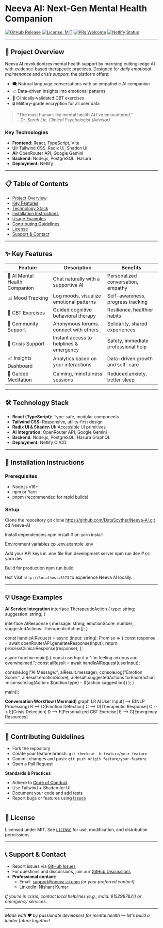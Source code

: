 
# Neeva AI: Next-Gen Mental Health Companion

[![GitHub Release](https://img.shields.io/github/v/release/DataScyther/Neeva-AI?color=4F46E5&style=for-the-badge)](https://github.com/DataScyther/Neeva-AI/releases)
[![License: MIT](https://img.shields.io/badge/License-MIT-4F46E5.svg?style=for-the-badge)](https://opensource.org/licenses/MIT)
[![PRs Welcome](https://img.shields.io/badge/PRs-Welcome-4F46E5.svg?style=for-the-badge)](http://makeapullrequest.com)
[![Netlify Status](https://api.netlify.com/api/v1/badges/12345678-1234-1234-1234-123456789012/deploy-status?style=for-the-badge)](https://app.netlify.com/sites/neeva-ai/deploys)

---

## 🌟 Project Overview

Neeva AI revolutionizes mental health support by marrying cutting-edge AI with evidence-based therapeutic practices. Designed for *daily emotional maintenance* and *crisis support*, the platform offers:

- 🗨️ Natural language conversations with an empathetic AI companion
- 📈 Data-driven insights into emotional patterns
- 🧠 Clinically-validated CBT exercises
- 🔒 Military-grade encryption for all user data

> “The most human-like mental health AI I’ve encountered.”  
> – *Dr. Sarah Lin, Clinical Psychologist (Advisor)*

### Key Technologies
- **Frontend:** React, TypeScript, Vite
- **UI:** Tailwind CSS, Radix UI, Shadcn UI
- **AI:** OpenRouter API, Google Gemini
- **Backend:** Node.js, PostgreSQL, Hasura
- **Deployment:** Netlify

---

## 📋 Table of Contents
- [Project Overview](#-project-overview)
- [Key Features](#-key-features)
- [Technology Stack](#-technology-stack)
- [Installation Instructions](#-installation-instructions)
- [Usage Examples](#-usage-examples)
- [Contributing Guidelines](#-contributing-guidelines)
- [License](#-license)
- [Support & Contact](#-support--contact)

---

## ✨ Key Features

| Feature                     | Description                                  | Benefits                                  |
|-----------------------------|----------------------------------------------|-------------------------------------------|
| 🤖 AI Mental Health Companion| Chat naturally with a supportive AI          | Personalized conversation, empathy        |
| 📊 Mood Tracking            | Log moods, visualize emotional patterns      | Self-awareness, progress tracking         |
| 🧠 CBT Exercises            | Guided cognitive behavioral therapy          | Resilience, healthier habits              |
| 👥 Community Support        | Anonymous forums, connect with others        | Solidarity, shared experiences            |
| 🚨 Crisis Support           | Instant access to helplines & emergency      | Safety, immediate professional help       |
| 📈 Insights Dashboard       | Analytics based on your interactions         | Data-driven growth and self-care          |
| 🧘 Guided Meditation        | Calming, mindfulness sessions                | Reduced anxiety, better sleep             |

---

## 🛠 Technology Stack

- **React (TypeScript):** Type-safe, modular components
- **Tailwind CSS:** Responsive, utility-first design
- **Radix UI & Shadcn UI:** Accessible UI primitives
- **AI Integration:** OpenRouter API, Google Gemini
- **Backend:** Node.js, PostgreSQL, Hasura GraphQL
- **Deployment:** Netlify CI/CD

---

## 🚀 Installation Instructions

### Prerequisites
- Node.js v16+
- npm or Yarn
- pnpm (recommended for rapid builds)

### Setup
Clone the repository
git clone https://github.com/DataScyther/Neeva-AI.git
cd Neeva-AI

Install dependencies
npm install # or: yarn install

Environment variables
cp .env.example .env

Add your API keys in .env file
Run development server
npm run dev # or: yarn dev

Build for production
npm run build

text
Visit `http://localhost:5173` to experience Neeva AI locally.

---

## 💡 Usage Examples

**AI Service Integration**
interface TherapeuticAction {
type: string;
suggestion: string;
}

interface AIResponse {
message: string;
emotionScore: number;
suggestedActions: TherapeuticAction[];
}

const handleAIRequest = async (input: string): Promise<AIResponse> => {
const response = await openRouterAPI.generateResponse(input);
return processClinicalResponse(response);
};

async function main() {
const userInput = "I'm feeling anxious and overwhelmed.";
const aiResult = await handleAIRequest(userInput);

console.log("AI Message:", aiResult.message);
console.log("Emotion Score:", aiResult.emotionScore);
aiResult.suggestedActions.forEach(action =>
console.log(Action: ${action.type} – ${action.suggestion})
);
}

main();


**Conversation Workflow (Mermaid)**
graph LR
A[User Input] --> B(NLP Processing)
B --> C{Emotion Detection}
C --> D[Therapeutic Response]
C --> E[Crisis Detection]
D --> F[Personalized CBT Exercise]
E --> G[Emergency Resources]

---

## 🤝 Contributing Guidelines

- Fork the repository
- Create your feature branch: `git checkout -b feature/your-feature`
- Commit changes and push: `git push origin feature/your-feature`
- Open a Pull Request

**Standards & Practices**
- Adhere to [Code of Conduct](CODE_OF_CONDUCT.md)
- Use Tailwind + Shadcn for UI
- Document your code and add tests
- Report bugs or features using [Issues](https://github.com/DataScyther/Neeva-AI/issues)

---

## 📄 License

Licensed under MIT. See [`LICENSE`](LICENSE) for use, modification, and distribution permissions.

---

## 📞 Support & Contact

- Report issues via [GitHub Issues](https://github.com/DataScyther/Neeva-AI/issues)
- For questions and discussions, join our [GitHub Discussions](https://github.com/DataScyther/Neeva-AI/discussions)
- **Professional contact:**  
  - Email: support@neeva-ai.com *(or your preferred contact)*
  - LinkedIn: [Nishant Kumar](https://linkedin.com/in/yourprofile)

*If you’re in crisis, contact local helplines (e.g., India: 9152987821) or emergency services.*

---

*Made with ❤️ by passionate developers for mental health — let's build a kinder future together!*
